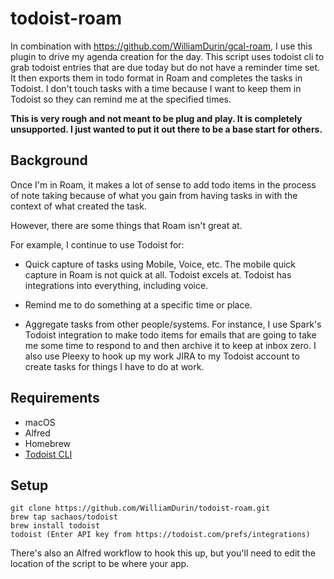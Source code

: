 # todoist-roam

In combination with https://github.com/WilliamDurin/gcal-roam, I use this plugin to drive my agenda creation for the day. This script uses todoist cli to grab todoist entries that are due today but do not have a reminder time set. It then exports them in todo format in Roam and completes the tasks in Todoist. I don't touch tasks with a time because I want to keep them in Todoist so they can remind me at the specified times.

**This is very rough and not meant to be plug and play. It is completely unsupported. I just wanted to put it out there to be a base start for others.**

## Background

Once I'm in Roam, it makes a lot of sense to add todo items in the process of note taking because of what you gain from having tasks in with the context of what created the task.

However, there are some things that Roam isn't great at.

For example, I continue to use Todoist for:

* Quick capture of tasks using Mobile, Voice, etc. The mobile quick capture in Roam is not quick at all. Todoist excels at. Todoist has integrations into everything, including voice.

* Remind me to do something at a specific time or place.

* Aggregate tasks from other people/systems. For instance, I use Spark's Todoist integration to make todo items for emails that are going to take me some time to respond to and then archive it to keep at inbox zero. I also use Pleexy to hook up my work JIRA to my Todoist account to create tasks for things I have to do at work.

## Requirements

* macOS
* Alfred
* Homebrew
* [Todoist CLI](https://github.com/sachaos/todoist)

## Setup

```
git clone https://github.com/WilliamDurin/todoist-roam.git
brew tap sachaos/todoist
brew install todoist
todoist (Enter API key from https://todoist.com/prefs/integrations)
```

There's also an Alfred workflow to hook this up, but you'll need to edit the location of the script to be where your app.
